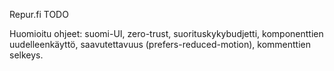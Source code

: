 Repur.fi TODO




Huomioitu ohjeet: suomi-UI, zero-trust, suorituskykybudjetti, komponenttien uudelleenkäyttö, saavutettavuus (prefers-reduced-motion), kommenttien selkeys.


